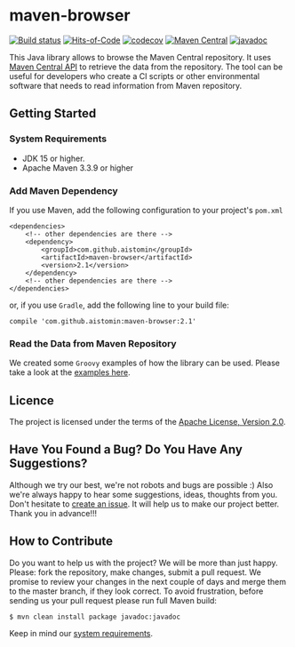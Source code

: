 # maven-browser
[![Build status](https://ci.appveyor.com/api/projects/status/25w1hsm2f7wwkoob/branch/master?svg=true)](https://ci.appveyor.com/project/aistomin/maven-browser/branch/master)
[![Hits-of-Code](https://hitsofcode.com/github/aistomin/maven-browser)](https://hitsofcode.com/view/github/aistomin/maven-browser)
[![codecov](https://codecov.io/gh/aistomin/maven-browser/branch/master/graph/badge.svg)](https://codecov.io/gh/aistomin/maven-browser)
[![Maven Central](https://maven-badges.herokuapp.com/maven-central/com.github.aistomin/maven-browser/badge.svg)](https://maven-badges.herokuapp.com/maven-central/com.github.aistomin/maven-browser)
[![javadoc](https://javadoc.io/badge2/com.github.aistomin/maven-browser/javadoc.svg)](https://javadoc.io/doc/com.github.aistomin/maven-browser)

This Java library allows to browse the Maven Central repository. It uses 
[Maven Central API](https://search.maven.org/classic/#api) to retrieve the data from the
repository. The tool can be useful for developers who create a CI scripts or other 
environmental software that needs to read information from Maven repository.

## Getting Started

### System Requirements
 - JDK 15 or higher.
 - Apache Maven 3.3.9 or higher
 
### Add Maven Dependency
If you use Maven, add the following configuration to your project's `pom.xml`
```maven
<dependencies>
    <!-- other dependencies are there -->
    <dependency>
        <groupId>com.github.aistomin</groupId>
        <artifactId>maven-browser</artifactId>
        <version>2.1</version>
    </dependency>
    <!-- other dependencies are there -->
</dependencies>
```
or, if you use `Gradle`, add the following line to your build file:
```
compile 'com.github.aistomin:maven-browser:2.1'
```

### Read the Data from Maven Repository
We created some `Groovy` examples of how the library can be used. Please take a
 look at the [examples here](https://github.com/aistomin/maven-browser/tree/master/examples).
 
## Licence
The project is licensed under the terms of the 
[Apache License, Version 2.0](http://www.apache.org/licenses/LICENSE-2.0.html).

## Have You Found a Bug? Do You Have Any Suggestions?
Although we try our best, we're not robots and bugs are possible :) Also we're
always happy to hear some suggestions, ideas, thoughts from you. Don't hesitate
to [create an issue](https://github.com/aistomin/maven-browser/issues/new). 
It will help us to make our project better. Thank you in advance!!!

## How to Contribute
Do you want to help us with the project? We will be more than just happy. 
Please: fork the repository, make changes, submit a pull request. We promise
to review your changes in the next couple of days and merge them to the master
branch, if they look correct. To avoid frustration, before sending us your pull
request please run full Maven build:

```
$ mvn clean install package javadoc:javadoc
```
Keep in mind our [system requirements](#system-requirements).
